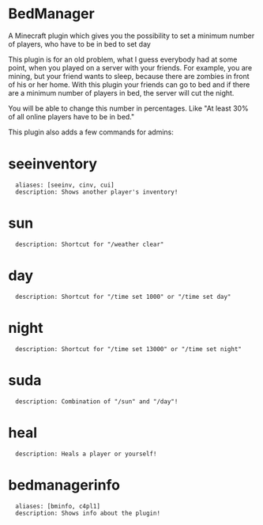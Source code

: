 # BedManager
A Minecraft plugin which gives you the possibility to set a minimum number of players, who have to be in bed to set day

This plugin is for an old problem, what I guess everybody had at some point, when you played on a server with your friends.
For example, you are mining, but your friend wants to sleep, because there are zombies in front of his or her home.
With this plugin your friends can go to bed and if there are a minimum number of players in bed, the server will cut the night.

You will be able to change this number in percentages. Like "At least 30% of all online players have to be in bed."

This plugin also adds a few commands for admins:

   # seeinventory
      aliases: [seeinv, cinv, cui]
      description: Shows another player's inventory!
   # sun
      description: Shortcut for "/weather clear"
   # day
      description: Shortcut for "/time set 1000" or "/time set day"
   # night
      description: Shortcut for "/time set 13000" or "/time set night"
   # suda
      description: Combination of "/sun" and "/day"!
   # heal
      description: Heals a player or yourself!
   # bedmanagerinfo
      aliases: [bminfo, c4pl1]
      description: Shows info about the plugin!
